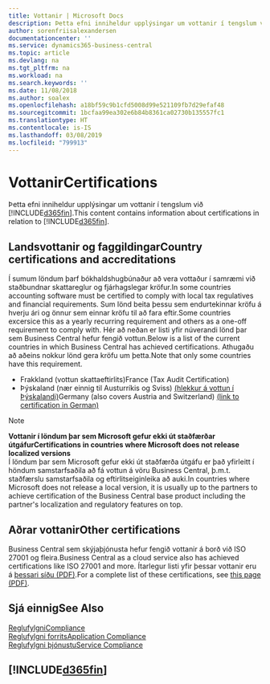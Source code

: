 ```yaml
---
title: Vottanir | Microsoft Docs
description: Þetta efni inniheldur upplýsingar um vottanir í tengslum við Business Central.
author: sorenfriisalexandersen
documentationcenter: ''
ms.service: dynamics365-business-central
ms.topic: article
ms.devlang: na
ms.tgt_pltfrm: na
ms.workload: na
ms.search.keywords: ''
ms.date: 11/08/2018
ms.author: soalex
ms.openlocfilehash: a18bf59c9b1cfd5008d99e521109fb7d29efaf48
ms.sourcegitcommit: 1bcfaa99ea302e6b84b8361ca02730b135557fc1
ms.translationtype: HT
ms.contentlocale: is-IS
ms.lasthandoff: 03/08/2019
ms.locfileid: "799913"
---
```

# <a name="certifications"></a><span data-ttu-id="da4d1-103">Vottanir</span><span class="sxs-lookup"><span data-stu-id="da4d1-103">Certifications</span></span>  
<span data-ttu-id="da4d1-104">Þetta efni inniheldur upplýsingar um vottanir í tengslum við [!INCLUDE[d365fin](../includes/d365fin_md.md)].</span><span class="sxs-lookup"><span data-stu-id="da4d1-104">This content contains information about certifications in relation to [!INCLUDE[d365fin](../includes/d365fin_md.md)].</span></span>  

## <a name="country-certifications-and-accreditations"></a><span data-ttu-id="da4d1-105">Landsvottanir og faggildingar</span><span class="sxs-lookup"><span data-stu-id="da4d1-105">Country certifications and accreditations</span></span>
<span data-ttu-id="da4d1-106">Í sumum löndum þarf bókhaldshugbúnaður að vera vottaður í samræmi við staðbundnar skattareglur og fjárhagslegar kröfur.</span><span class="sxs-lookup"><span data-stu-id="da4d1-106">In some countries accounting software must be certified to comply with local tax regulatives and financial requirements.</span></span> <span data-ttu-id="da4d1-107">Sum lönd beita þessu sem endurtekinnar kröfu á hverju ári og önnur sem einnar kröfu til að fara eftir.</span><span class="sxs-lookup"><span data-stu-id="da4d1-107">Some countries excersice this as a yearly recurring requirement and others as a one-off requirement to comply with.</span></span> <span data-ttu-id="da4d1-108">Hér að neðan er listi yfir núverandi lönd þar sem Business Central hefur fengið vottun.</span><span class="sxs-lookup"><span data-stu-id="da4d1-108">Below is a list of the current countries in which Business Central has achieved certifications.</span></span> <span data-ttu-id="da4d1-109">Athugaðu að aðeins nokkur lönd gera kröfu um þetta.</span><span class="sxs-lookup"><span data-stu-id="da4d1-109">Note that only some countries have this requirement.</span></span>  
- <span data-ttu-id="da4d1-110">Frakkland (vottun skattaeftirlits)</span><span class="sxs-lookup"><span data-stu-id="da4d1-110">France (Tax Audit Certification)</span></span>
- <span data-ttu-id="da4d1-111">Þýskaland (nær einnig til Austurríkis og Sviss) [(hlekkur á vottun í Þýskalandi)](https://www.bdo.de/de-de/themen/softwarebescheinungen/bdo/microsoft-dynamics-365-business-central)</span><span class="sxs-lookup"><span data-stu-id="da4d1-111">Germany (also covers Austria and Switzerland) [(link to certification in German)](https://www.bdo.de/de-de/themen/softwarebescheinungen/bdo/microsoft-dynamics-365-business-central)</span></span>

> [!NOTE]  
>  <span data-ttu-id="da4d1-112">**Vottanir í löndum þar sem Microsoft gefur ekki út staðfærðar útgáfur**</span><span class="sxs-lookup"><span data-stu-id="da4d1-112">**Certifications in countries where Microsoft does not release localized versions**</span></span>  
> <span data-ttu-id="da4d1-113">Í löndum þar sem Microsoft gefur ekki út staðfærða útgáfu er það yfirleitt í höndum samstarfsaðila að fá vottun á vöru Business Central, þ.m.t. staðfærslu samstarfsaðila og eftirlitseiginleika að auki.</span><span class="sxs-lookup"><span data-stu-id="da4d1-113">In countries where Microsoft does not release a local version, it is usually up to the partners to achieve certification of the Business Central base product including the partner's localization and regulatory features on top.</span></span>

## <a name="other-certifications"></a><span data-ttu-id="da4d1-114">Aðrar vottanir</span><span class="sxs-lookup"><span data-stu-id="da4d1-114">Other certifications</span></span>  
<span data-ttu-id="da4d1-115">Business Central sem skýjaþjónusta hefur fengið vottanir á borð við ISO 27001 og fleira.</span><span class="sxs-lookup"><span data-stu-id="da4d1-115">Business Central as a cloud service also has achieved certifications like ISO 27001 and more.</span></span> <span data-ttu-id="da4d1-116">Ítarlegur listi yfir þessar vottanir eru á [þessari síðu (PDF)](https://aka.ms/d365-compliance-list).</span><span class="sxs-lookup"><span data-stu-id="da4d1-116">For a complete list of these certifications, see [this page (PDF)](https://aka.ms/d365-compliance-list).</span></span>

## <a name="see-also"></a><span data-ttu-id="da4d1-117">Sjá einnig</span><span class="sxs-lookup"><span data-stu-id="da4d1-117">See Also</span></span>  
[<span data-ttu-id="da4d1-118">Reglufylgni</span><span class="sxs-lookup"><span data-stu-id="da4d1-118">Compliance</span></span>](compliance-overview.md)  
[<span data-ttu-id="da4d1-119">Reglufylgni forrits</span><span class="sxs-lookup"><span data-stu-id="da4d1-119">Application Compliance</span></span>](compliance-application-compliance.md)  
[<span data-ttu-id="da4d1-120">Reglufylgni þjónustu</span><span class="sxs-lookup"><span data-stu-id="da4d1-120">Service Compliance</span></span>](compliance-service-compliance.md)  

 ## [!INCLUDE[d365fin](../includes/free_trial_md.md)]  
 

